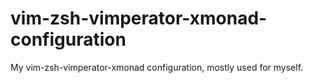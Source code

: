 vim-zsh-vimperator-xmonad-configuration
=======================================

My vim-zsh-vimperator-xmonad configuration, mostly used for myself. 
